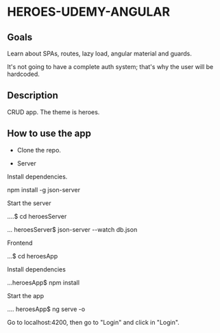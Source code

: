 # HEROES-UDEMY-ANGULAR


## Goals

Learn about SPAs, routes, lazy load, angular material and guards.

It's not going to have a complete auth system; that's why the user will be hardcoded.


## Description

CRUD app. The theme is heroes.


## How to use the app

- Clone the repo.

- Server

Install dependencies.

npm install -g json-server


Start the server

....$ cd heroesServer


... heroesServer$ json-server --watch db.json


 Frontend
 
 ...$ cd heroesApp
 
 Install dependencies
 
 ...heroesApp$ npm install
 
 Start the app
 
 .... heroesApp$ ng serve -o
 
 
 Go to localhost:4200, then go to "Login" and click in "Login".
 
 
 
 
 
 
 
 
 
 
 
 
 


